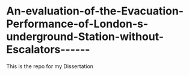 # An-evaluation-of-the-Evacuation-Performance-of-London-s-underground-Station-without-Escalators------
This is the repo for my Dissertation
